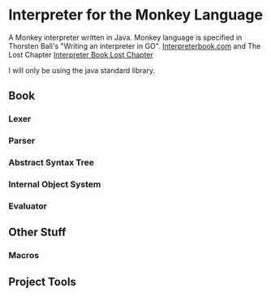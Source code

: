 # Interpreter for the Monkey Language
A Monkey interpreter written in Java. Monkey language is specified in Thorsten Ball's "Writing an interpreter in GO". [Interpreterbook.com](https://www.interpreterbook.com) and The Lost Chapter [Interpreter Book Lost Chapter](https://interpreterbook.com/lost/)

I will only be using the java standard library.

## Book

### Lexer

### Parser

### Abstract Syntax Tree

### Internal Object System

### Evaluator

## Other Stuff

### Macros

## Project Tools
